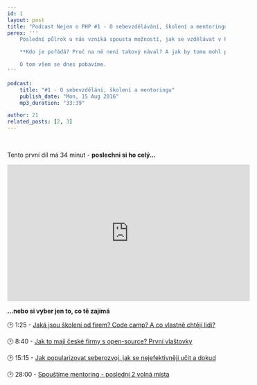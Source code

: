 ```yaml
---
id: 1
layout: post
title: "Podcast Nejen o PHP #1 - O sebevzdělávání, školení a mentoringu"
perex: '''
    Poslední půlrok u nás vzniká spousta možností, jak se vzdělávat v PHP. A zadarmo.

    **Kdo je pořádá? Proč na ně není takový nával? A jak by tomu mohl pomoc mentoring?**

    O tom všem se dnes pobavíme.
'''

podcast:
    title: "#1 - O sebevzdělání, školení a mentoringu"
    publish_date: "Mon, 15 Aug 2016"
    mp3_duration: "33:39"

author: 21
related_posts: [2, 3]
---
```


<br>

Tento první díl má 34 minut - **poslechni si ho celý...**

<iframe width="560" height="315" src="https://www.youtube.com/embed/1BjVVGmSdCw" frameborder="0" allowfullscreen name="video"></iframe>

<br>

**...nebo si vyber jen to, co tě zajímá**

🕑 1:25 - <a href="https://www.youtube.com/embed/1BjVVGmSdCw?&start=75&autoplay=true" target="video">
    <em class="fa fa-fw fa-play"></em>
    Jaká jsou školení od firem? Code camp? A co vlastně chtějí lidi?
</a>

🕑 8:40 - <a href="https://www.youtube.com/embed/1BjVVGmSdCw?&start=520&autoplay=true" target="video">
    <em class="fa fa-fw fa-play"></em>
    Jak to mají české firmy s open-source? První vlaštovky
</a>

🕑 15:15 - <a href="https://www.youtube.com/embed/1BjVVGmSdCw?&start=915&autoplay=true" target="video">
    <em class="fa fa-fw fa-play"></em>
    Jak popularizovat seberozvoj, jak se nejefektivněji učit a dokud
</a>

🕑 28:00 - <a href="https://www.youtube.com/embed/1BjVVGmSdCw?&start=1680&autoplay=true" target="video">
    <em class="fa fa-fw fa-play"></em>
    Spouštíme mentoring - poslední 2 volná místa
</a>
